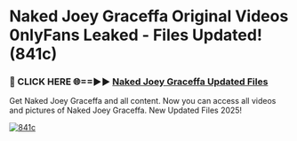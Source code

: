 # Naked Joey Graceffa Original Videos 0nlyFans Leaked - Files Updated! (841c)

<h3>🔴 CLICK HERE 🌐==►► <a href="https://tinyurl.com/yckcrads" rel="nofollow">Naked Joey Graceffa Updated Files</a></h3>

Get Naked Joey Graceffa and all content. Now you can access all videos and pictures of Naked Joey Graceffa. New Updated Files 2025!

[![841c](https://i.imgur.com/hpKpOFt.gif)](https://tinyurl.com/yckcrads)
